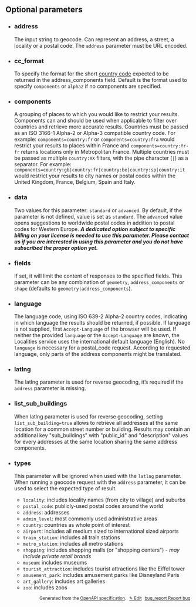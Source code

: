 <!--- This is a generated file, do not edit! -->
<!--- [START woosmap_http_parameters_localitiesgeocode] -->


<h2 id="optional-parameters">Optional parameters</h2>

-   <h3 class="parameter-name" id="address">address</h3>

    The input string to geocode. Can represent an address, a street, a locality or a postal code. The `address` parameter must be URL encoded.

-   <h3 class="parameter-name" id="cc_format">cc_format</h3>

    To specify the format for the short [country code](https://en.wikipedia.org/wiki/ISO\_3166-1) expected to be returned in the address_components field. Default is the format used to specify `components` or `alpha2` if no components are specified.

-   <h3 class="parameter-name" id="components">components</h3>

    A grouping of places to which you would like to restrict your results. Components can and should be used when applicable to filter over countries and retrieve more accurate results. Countries must be passed as an ISO 3166-1 Alpha-2 or Alpha-3 compatible country code. For example: `components=country:fr` or `components=country:fra` would restrict your results to places within France and `components=country:fr-fr` returns locations only in Metropolitan France. Multiple countries must be passed as multiple `country:XX` filters, with the pipe character (`|`) as a separator. For example: `components=country:gb|country:fr|country:be|country:sp|country:it` would restrict your results to city names or postal codes within the United Kingdom, France, Belgium, Spain and Italy.

-   <h3 class="parameter-name" id="data">data</h3>

    Two values for this parameter: `standard` or `advanced`. By default, if the parameter is not defined, value is set as `standard`. The `advanced` value opens suggestions to worldwide postal codes in addition to postal codes for Western Europe. ***A dedicated option subject to specific billing on your license is needed to use this parameter. Please contact us if you are interested in using this parameter and you do not have subscribed the proper option yet.***

-   <h3 class="parameter-name" id="fields">fields</h3>

    If set, it will limit the content of responses to the specified fields. This parameter can be any combination of `geometry`, `address_components` or `shape` (defaults to `geometry|address_components`).

-   <h3 class="parameter-name" id="language">language</h3>

    The language code, using ISO 639-2 Alpha-2 country codes, indicating in which language the results should be returned, if possible. If language is not supplied, first `Accept-Language` of the browser will be used.  If neither the provided `language` or the `Accept-Language` are known, the Localities service uses the international default language (English).  No `language` is necessary for a postal_code request. According to requested language, only parts of the address components might be translated.

-   <h3 class="parameter-name" id="latlng">latlng</h3>

    The latlng parameter is used for reverse geocoding, it’s required if the `address` parameter is missing.

-   <h3 class="parameter-name" id="list_sub_buildings">list_sub_buildings</h3>

    When latlng parameter is used for reverse geocoding, setting `list_sub_building=true` allows to retrieve all addresses at the same location for a common street number or building. Results may contain an additional key "sub_buildings" with "public_id" and "description" values for every addresses at the same location sharing the same address components.

-   <h3 class="parameter-name" id="types">types</h3>

    This parameter will be ignored when used with the `latlng` parameter. When running a geocode request with the `address` parameter, it can be used to select the expected type of result.

    -   `locality`: includes locality names (from city to village) and suburbs
    -   `postal_code`: publicly-used postal codes around the world
    -   `address`: addresses
    -   `admin_level`: most commonly used administrative areas
    -   `country`: countries as whole point of interest
    -   `airport`: includes all medium sized to international sized airports
    -   `train_station`: includes all train stations
    -   `metro_station`: includes all metro stations
    -   `shopping`: includes shopping malls (or "shopping centers") - *may include private retail brands*
    -   `museum`: includes museums
    -   `tourist_attraction`: includes tourist attractions like the Eiffel tower
    -   `amusement_park`: includes amusement parks like Disneyland Paris
    -   `art_gallery`: includes art galleries
    -   `zoo`: includes zoos


<p style="text-align: right; font-size: smaller;">Generated from the <a data-label="openapi-github" href="https://github.com/woosmap/openapi-specification" title="Woosmap OpenAPI Specification" class="external">OpenAPI specification</a>.
<a data-label="openapi-github-woosmap-http-parameters-localitiesgeocode" data-action="edit" style="margin-left: 5px;" href="https://github.com/woosmap/openapi-specification/tree/main/specification/parameters" title="Edit on GitHub">✎ Edit</a>
<a data-label="openapi-github-woosmap-http-parameters-localitiesgeocode" data-action="bug" style="margin-left: 5px;" href="https://github.com/woosmap/openapi-specification/issues/new?assignees=&labels=type%3A+bug%2C+triage+me&template=bug_report.md&title=[parameters] Bug - /localities/geocode" title="File bug for parameters on GitHub"><span class="material-icons">bug_report</span> Report bug</a>
</p>

<!--- [END woosmap_http_parameters_localitiesgeocode] -->